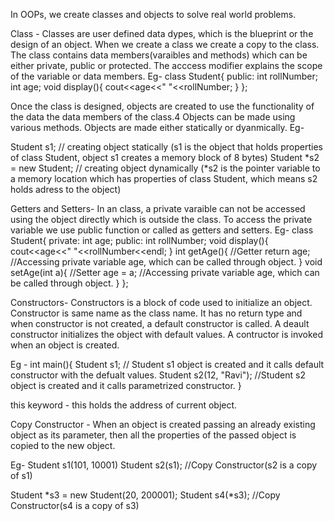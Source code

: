 In OOPs, we create classes and objects to solve real world problems.


Class - Classes are user defined data dypes, which is the blueprint or the design of an object. When we create a class we create a copy to the class.
The class contains data members(varaibles and methods) which can be either private, public or protected. The acccess modifier explains the scope of the variable or data members.
Eg-
class Student{
  public:
     int rollNumber;
     int age;
     void display(){
       cout<<age<<" "<<rollNumber;
     }
};

Once the class is designed, objects are created to use the functionality of the data the data members of the class.4
Objects can be made using various methods.
Objects are made either statically or dyanmically.
Eg-

Student s1; // creating object statically   (s1 is the object that holds properties of class Student, object s1 creates a memory block of 8 bytes)
Student *s2 = new Student;   // creating object dynamically  (*s2 is the pointer variable to a memory location which has properties of class Student, which means s2 holds adress to the object)

Getters and Setters-
In an class, a private varaible can not be accessed using the object directly which is outside the class. To access the private variable we use public function or called as getters and setters.
Eg-
class Student{
  private:
     int age;
  public:
     int rollNumber;
     void display(){
       cout<<age<<" "<<rollNumber<<endl;
     }
     int getAge(){   //Getter
       return age;  //Accessing private variable age, which can be called through object.
     }
     void setAge(int a){ //Setter
       age = a;   //Accessing private variable age, which can be called through object.
     }
};


Constructors-
Constructors is a block of code used to initialize an object. Constructor is same name as the class name. It has no return type and when constructor is not created, a default constructor is called.
A deault constructor initializes the object with default values. A contructor is invoked when an object is created.

Eg -
int main(){
   Student s1; // Student s1 object is created and it calls default constructor with the defualt values.
   Student s2(12, "Ravi");   //Student s2 object is created and it calls parametrized constructor.
}

this keyword - this holds the address of current object.

Copy Constructor - When an object is created passing an already existing object as its parameter, then all the properties of the passed object is copied to the new object.

Eg- 
Student s1(101, 10001)
Student s2(s1);  //Copy Constructor(s2 is a copy of s1)

Student *s3 = new Student(20, 200001);
Student s4(*s3); //Copy Constructor(s4 is a copy of s3)




